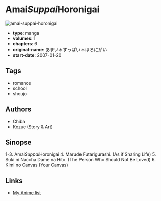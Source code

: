 # Amai*Suppai*Horonigai

![amai-suppai-horonigai](https://cdn.myanimelist.net/images/manga/2/208996.jpg)

-   **type**: manga
-   **volumes**: 1
-   **chapters**: 6
-   **original-name**: あまい＊すっぱい＊ほろにがい
-   **start-date**: 2007-01-20

## Tags

-   romance
-   school
-   shoujo

## Authors

-   Chiba
-   Kozue (Story & Art)

## Sinopse

1-3. Amai*Suppai*Horonigai 4. Marude Futarigurashi. (As if Sharing Life) 5. Suki ni Naccha Dame na Hito. (The Person Who Should Not Be Loved) 6. Kimi no Canvas (Your Canvas)

## Links

-   [My Anime list](https://myanimelist.net/manga/5470/AmaiSuppaiHoronigai)
